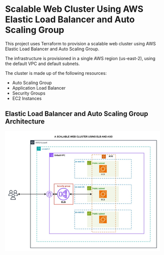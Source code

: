 # Scalable Web Cluster Using AWS Elastic Load Balancer and Auto Scaling Group

This project uses Terraform to provision a scalable web cluster using AWS Elastic Load Balancer and Auto Scaling Group.

The infrastructure is provisioned in a single AWS region (us-east-2), using the 
default VPC and default subnets.

The cluster is made up of the following resources:
- Auto Scaling Group
- Application Load Balancer
- Security Groups
- EC2 Instances

## Elastic Load Balancer and Auto Scaling Group Architecture
![alt elb and asg](assets/images/elb-asg.jpg)
